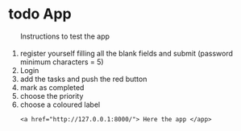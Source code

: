 <h1> todo App </h1>

<ol>Instructions to test the app
    <br>
    <br>
    <li> register yourself filling all the blank fields and submit (password minimum characters = 5) </li>
    <li> Login </li>
    <li>add the tasks and push the red button</li>
    <li>mark as completed</li>
    <li>choose the priority</li>
    <li>choose a coloured label</li>

    <a href="http://127.0.0.1:8000/"> Here the app </app>
</ol>
    
    
    

